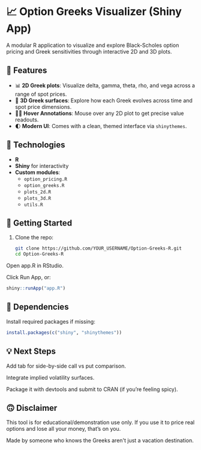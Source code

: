 # 📈 Option Greeks Visualizer (Shiny App)

A modular R application to visualize and explore Black-Scholes option pricing and Greek sensitivities through interactive 2D and 3D plots.

## 🔧 Features

- 📊 **2D Greek plots**: Visualize delta, gamma, theta, rho, and vega across a range of spot prices.
- 🧊 **3D Greek surfaces**: Explore how each Greek evolves across time and spot price dimensions.
- 🕵️‍♀️ **Hover Annotations**: Mouse over any 2D plot to get precise value readouts.
- 🌓 **Modern UI**: Comes with a clean, themed interface via `shinythemes`.

## 🧠 Technologies

- **R**
- **Shiny** for interactivity
- **Custom modules**: 
  - `option_pricing.R`
  - `option_greeks.R`
  - `plots_2d.R`
  - `plots_3d.R`
  - `utils.R`

## 🚀 Getting Started

1. Clone the repo:
   ```bash
   git clone https://github.com/YOUR_USERNAME/Option-Greeks-R.git
   cd Option-Greeks-R
   ```
Open app.R in RStudio.

Click Run App, or:

```r
shiny::runApp("app.R")
```

## 🧪 Dependencies
Install required packages if missing:

```r
install.packages(c("shiny", "shinythemes"))
```
## 💡 Next Steps
Add tab for side-by-side call vs put comparison.

Integrate implied volatility surfaces.

Package it with devtools and submit to CRAN (if you’re feeling spicy).

## 🙃 Disclaimer
This tool is for educational/demonstration use only. If you use it to price real options and lose all your money, that’s on you.

Made by someone who knows the Greeks aren't just a vacation destination.
